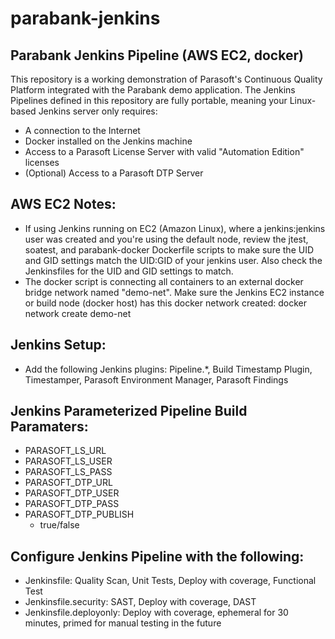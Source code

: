 # parabank-jenkins
## Parabank Jenkins Pipeline (AWS EC2, docker)
This repository is a working demonstration of Parasoft's Continuous Quality Platform integrated with the Parabank demo application.  The Jenkins Pipelines defined in this repository are fully portable, meaning your Linux-based Jenkins server only requires:
- A connection to the Internet
- Docker installed on the Jenkins machine
- Access to a Parasoft License Server with valid "Automation Edition" licenses
- (Optional) Access to a Parasoft DTP Server

## AWS EC2 Notes:
- If using Jenkins running on EC2 (Amazon Linux), where a jenkins:jenkins user was created and you're using the default node, review the jtest, soatest, and parabank-docker Dockerfile scripts to make sure the UID and GID settings match the UID:GID of your jenkins user.  Also check the Jenkinsfiles for the UID and GID settings to match.
- The docker script is connecting all containers to an external docker bridge network named "demo-net".  Make sure the Jenkins EC2 instance or build node (docker host) has this docker network created: docker network create demo-net

## Jenkins Setup:
- Add the following Jenkins plugins: Pipeline.*, Build Timestamp Plugin, Timestamper, Parasoft Environment Manager, Parasoft Findings

## Jenkins Parameterized Pipeline Build Paramaters:
- PARASOFT_LS_URL
- PARASOFT_LS_USER
- PARASOFT_LS_PASS
- PARASOFT_DTP_URL
- PARASOFT_DTP_USER
- PARASOFT_DTP_PASS
- PARASOFT_DTP_PUBLISH
    - true/false

## Configure Jenkins Pipeline with the following:
- Jenkinsfile: Quality Scan, Unit Tests, Deploy with coverage, Functional Test
- Jenkinsfile.security: SAST, Deploy with coverage, DAST
- Jenkinsfile.deployonly: Deploy with coverage, ephemeral for 30 minutes, primed for manual testing in the future